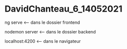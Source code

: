 # DavidChanteau_6_14052021

ng serve <-- dans le dossier frontend

nodemon server <-- dans le dossier backend

localhost:4200 <-- dans le navigateur
